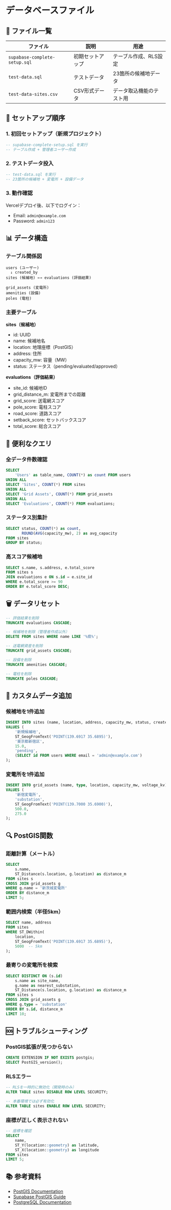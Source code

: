 # データベースファイル

## 📁 ファイル一覧

| ファイル | 説明 | 用途 |
|---------|------|------|
| `supabase-complete-setup.sql` | 初期セットアップ | テーブル作成、RLS設定 |
| `test-data.sql` | テストデータ | 23箇所の候補地データ |
| `test-data-sites.csv` | CSV形式データ | データ取込機能のテスト用 |

## 🚀 セットアップ順序

### 1. 初回セットアップ（新規プロジェクト）

```sql
-- supabase-complete-setup.sql を実行
-- テーブル作成 + 管理者ユーザー作成
```

### 2. テストデータ投入

```sql
-- test-data.sql を実行
-- 23箇所の候補地 + 変電所 + 設備データ
```

### 3. 動作確認

Vercelデプロイ後、以下でログイン：
- Email: `admin@example.com`
- Password: `admin123`

## 📊 データ構造

### テーブル関係図

```
users (ユーザー)
  ↓ created_by
sites (候補地) ←→ evaluations (評価結果)
  
grid_assets (変電所)
amenities (設備)
poles (電柱)
```

### 主要テーブル

**sites（候補地）**
- id: UUID
- name: 候補地名
- location: 地理座標（PostGIS）
- address: 住所
- capacity_mw: 容量（MW）
- status: ステータス（pending/evaluated/approved）

**evaluations（評価結果）**
- site_id: 候補地ID
- grid_distance_m: 変電所までの距離
- grid_score: 送電網スコア
- pole_score: 電柱スコア
- road_score: 道路スコア
- setback_score: セットバックスコア
- total_score: 総合スコア

## 🔧 便利なクエリ

### 全データ件数確認

```sql
SELECT 
    'Users' as table_name, COUNT(*) as count FROM users
UNION ALL
SELECT 'Sites', COUNT(*) FROM sites
UNION ALL
SELECT 'Grid Assets', COUNT(*) FROM grid_assets
UNION ALL
SELECT 'Evaluations', COUNT(*) FROM evaluations;
```

### ステータス別集計

```sql
SELECT status, COUNT(*) as count, 
       ROUND(AVG(capacity_mw), 2) as avg_capacity
FROM sites
GROUP BY status;
```

### 高スコア候補地

```sql
SELECT s.name, s.address, e.total_score
FROM sites s
JOIN evaluations e ON s.id = e.site_id
WHERE e.total_score >= 90
ORDER BY e.total_score DESC;
```

## 🗑️ データリセット

```sql
-- 評価結果を削除
TRUNCATE evaluations CASCADE;

-- 候補地を削除（管理者作成以外）
DELETE FROM sites WHERE name LIKE '%県%';

-- 送電網資産を削除
TRUNCATE grid_assets CASCADE;

-- 設備を削除
TRUNCATE amenities CASCADE;

-- 電柱を削除
TRUNCATE poles CASCADE;
```

## 📝 カスタムデータ追加

### 候補地を1件追加

```sql
INSERT INTO sites (name, location, address, capacity_mw, status, created_by)
VALUES (
    '新規候補地',
    ST_GeogFromText('POINT(139.6917 35.6895)'),
    '東京都新宿区',
    15.0,
    'pending',
    (SELECT id FROM users WHERE email = 'admin@example.com')
);
```

### 変電所を1件追加

```sql
INSERT INTO grid_assets (name, type, location, capacity_mw, voltage_kv)
VALUES (
    '新宿変電所',
    'substation',
    ST_GeogFromText('POINT(139.7000 35.6900)'),
    500.0,
    275.0
);
```

## 🔍 PostGIS関数

### 距離計算（メートル）

```sql
SELECT 
    s.name,
    ST_Distance(s.location, g.location) as distance_m
FROM sites s
CROSS JOIN grid_assets g
WHERE g.name = '新茨城変電所'
ORDER BY distance_m
LIMIT 5;
```

### 範囲内検索（半径5km）

```sql
SELECT name, address
FROM sites
WHERE ST_DWithin(
    location,
    ST_GeogFromText('POINT(139.6917 35.6895)'),
    5000  -- 5km
);
```

### 最寄りの変電所を検索

```sql
SELECT DISTINCT ON (s.id)
    s.name as site_name,
    g.name as nearest_substation,
    ST_Distance(s.location, g.location) as distance_m
FROM sites s
CROSS JOIN grid_assets g
WHERE g.type = 'substation'
ORDER BY s.id, distance_m
LIMIT 10;
```

## 🆘 トラブルシューティング

### PostGIS拡張が見つからない

```sql
CREATE EXTENSION IF NOT EXISTS postgis;
SELECT PostGIS_version();
```

### RLSエラー

```sql
-- RLSを一時的に無効化（開発時のみ）
ALTER TABLE sites DISABLE ROW LEVEL SECURITY;

-- 本番環境では必ず有効化
ALTER TABLE sites ENABLE ROW LEVEL SECURITY;
```

### 座標が正しく表示されない

```sql
-- 座標を確認
SELECT 
    name,
    ST_Y(location::geometry) as latitude,
    ST_X(location::geometry) as longitude
FROM sites
LIMIT 5;
```

## 📚 参考資料

- [PostGIS Documentation](https://postgis.net/docs/)
- [Supabase PostGIS Guide](https://supabase.com/docs/guides/database/extensions/postgis)
- [PostgreSQL Documentation](https://www.postgresql.org/docs/)
